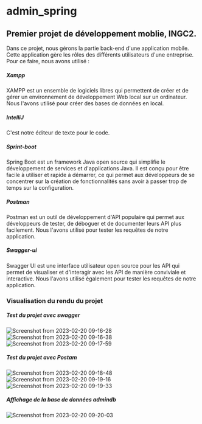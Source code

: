 # admin_spring
## Premier projet de développement moblie, INGC2.

Dans ce projet, nous gérons la partie back-end d'une application mobile. Cette application gère les rôles des différents utilisateurs d'une entreprise. Pour ce faire, nous avons utilisé :

##### Xampp 
XAMPP est un ensemble de logiciels libres qui permettent de créer et de gérer un environnement de développement Web local sur un ordinateur. 
Nous l'avons utilisé pour créer des bases de données en local.

##### IntelliJ
C'est notre éditeur de texte pour le code.

##### Sprint-boot
Spring Boot est un framework Java open source qui simplifie le développement de services et d'applications Java. Il est conçu pour être facile à utiliser et rapide à démarrer, ce qui permet aux développeurs de se concentrer sur la création de fonctionnalités sans avoir à passer trop de temps sur la configuration.

##### Postman 
Postman est un outil de développement d'API populaire qui permet aux développeurs de tester, de déboguer et de documenter leurs API plus facilement.
Nous l'avons utilisé pour tester les requêtes de notre application.

##### Swagger-ui
Swagger UI est une interface utilisateur open source pour les API qui permet de visualiser et d'interagir avec les API de manière conviviale et interactive. Nous l'avons utilisé également pour tester les requêtes de notre application.

 

### Visualisation du rendu du projet

##### Test du projet avec swagger
![Screenshot from 2023-02-20 09-16-28](https://user-images.githubusercontent.com/116844725/220065242-ad623488-e5c6-4e98-8c31-31acff84fe4d.png)
![Screenshot from 2023-02-20 09-16-38](https://user-images.githubusercontent.com/116844725/220065280-8289c5d8-92e7-4255-b9c4-0a3fc4cb53c9.png)
![Screenshot from 2023-02-20 09-17-59](https://user-images.githubusercontent.com/116844725/220065305-298a6717-4d1c-483b-896a-9e3d86f66e25.png)




##### Test du projet avec Postam
![Screenshot from 2023-02-20 09-18-48](https://user-images.githubusercontent.com/116844725/220065458-0900bca6-28fd-4ef1-92f2-19e6d8a54f4b.png)
![Screenshot from 2023-02-20 09-19-16](https://user-images.githubusercontent.com/116844725/220065577-e4164f27-49c4-472b-bf76-fd23a86b16c6.png)
![Screenshot from 2023-02-20 09-19-33](https://user-images.githubusercontent.com/116844725/220065608-ac106a30-46f6-4b39-824b-fd8ab6988a5c.png)


##### Affichage de la base de données admindb
![Screenshot from 2023-02-20 09-20-03](https://user-images.githubusercontent.com/116844725/220065811-059b868d-b0eb-4ebc-bf42-b4c805e0f91c.png)


